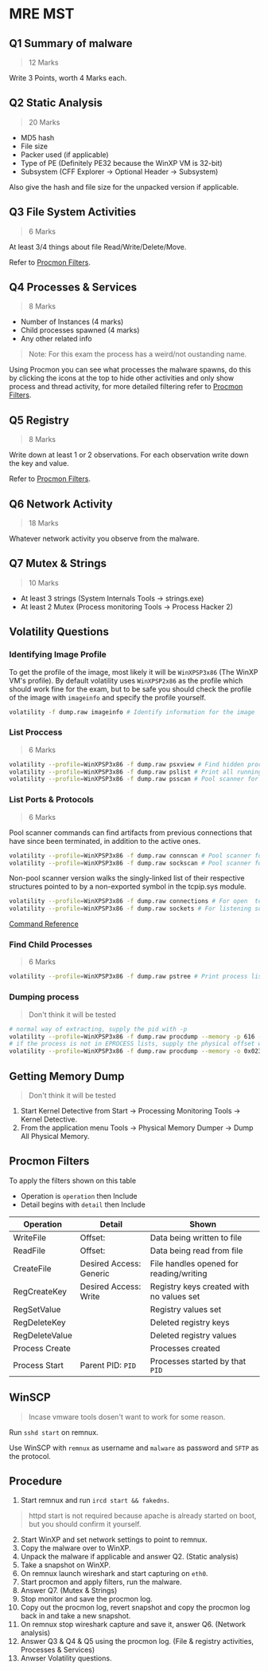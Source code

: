 # MRE MST

## Q1 Summary of malware
> 12 Marks

Write 3 Points, worth 4 Marks each.

## Q2 Static Analysis
> 20 Marks

- MD5 hash
- File size
- Packer used (if applicable)
- Type of PE (Definitely PE32 because the WinXP VM is 32-bit)
- Subsystem (CFF Explorer -> Optional Header -> Subsystem)

Also give the hash and file size for the unpacked version if applicable.

## Q3 File System Activities
> 6 Marks

At least 3/4 things about file Read/Write/Delete/Move.

Refer to [Procmon Filters](#procmon-filters).

## Q4 Processes & Services
> 8 Marks

- Number of Instances (4 marks)
- Child processes spawned (4 marks)
- Any other related info

> Note: For this exam the process has a weird/not oustanding name.

Using Procmon you can see what processes the malware spawns, do this by clicking the icons at the top to hide other activities and only show process and thread activity, for more detailed filtering refer to [Procmon Filters](#procmon-filters).

## Q5 Registry
> 8 Marks

Write down at least 1 or 2 observations. For each observation write down the key and value.

Refer to [Procmon Filters](#procmon-filters).

## Q6 Network Activity
> 18 Marks

Whatever network activity you observe from the malware.

## Q7 Mutex & Strings
> 10 Marks

- At least 3 strings (System Internals Tools -> strings.exe)
- At least 2 Mutex (Process monitoring Tools -> Process Hacker 2)

## Volatility Questions

### Identifying Image Profile
To get the profile of the image, most likely it will be `WinXPSP3x86` (The WinXP VM's profile). By default volatility uses `WinXPSP2x86` as the profile which should work fine for the exam, but to be safe you should check the profile of the image with `imageinfo` and specify the profile yourself.
```bash
volatility -f dump.raw imageinfo # Identify information for the image
```

### List Proccess
> 6 Marks

```bash
volatility --profile=WinXPSP3x86 -f dump.raw psxview # Find hidden processes with various process listings
volatility --profile=WinXPSP3x86 -f dump.raw pslist # Print all running processes by following the EPROCESS lists
volatility --profile=WinXPSP3x86 -f dump.raw psscan # Pool scanner for process objects
```

### List Ports & Protocols
> 6 Marks

Pool scanner commands can find artifacts from previous connections that have since been terminated, in addition to the active ones.
```bash
volatility --profile=WinXPSP3x86 -f dump.raw connscan # Pool scanner for open  tcp connections
volatility --profile=WinXPSP3x86 -f dump.raw sockscan # Pool scanner for listening sockets for any protocol (TCP, UDP, RAW, etc)
```

Non-pool scanner version walks the singly-linked list of their respective structures pointed to by a non-exported symbol in the tcpip.sys module.
```bash
volatility --profile=WinXPSP3x86 -f dump.raw connections # For open  tcp connections
volatility --profile=WinXPSP3x86 -f dump.raw sockets # For listening sockets for any protocol (TCP, UDP, RAW, etc)
```

[Command Reference](https://github.com/volatilityfoundation/volatility/wiki/Command-Reference#networking)

### Find Child Processes
> 6 Marks
```bash
volatility --profile=WinXPSP3x86 -f dump.raw pstree # Print process list as a tree
```

### Dumping process
> Don't think it will be tested
```bash
# normal way of extracting, supply the pid with -p
volatility --profile=WinXPSP3x86 -f dump.raw procdump --memory -p 616 -D dumps/
# if the process is not in EPROCESS lists, supply the physical offset with -o
volatility --profile=WinXPSP3x86 -f dump.raw procdump --memory -o 0x023551b0 -D dumps/
```

## Getting Memory Dump
> Don't think it will be tested

1.	Start Kernel Detective from Start &rarr; Processing Monitoring Tools &rarr; Kernel Detective.
2.	From the application menu Tools &rarr; Physical Memory Dumper &rarr;  Dump All Physical Memory.

## Procmon Filters

To apply the filters shown on this table
- Operation is `operation` then Include
- Detail begins with `detail` then Include

| Operation | Detail | Shown |
|---|---|---|
| WriteFile | Offset: | Data being written to file |
| ReadFile | Offset: | Data being read from file |
| CreateFile | Desired Access: Generic | File handles opened for reading/writing |
| RegCreateKey | Desired Access: Write | Registry keys created with no values set |
| RegSetValue |  | Registry values set |
| RegDeleteKey | | Deleted registry keys |
| RegDeleteValue | | Deleted registry values |
| Process Create | | Processes created |
| Process Start | Parent PID: `PID` | Processes started by that `PID` |

## WinSCP
> Incase vmware tools dosen't want to work for some reason.

Run `sshd start` on remnux.

Use WinSCP with `remnux` as username and `malware` as password and `SFTP` as the protocol.

## Procedure
1. Start remnux and run `ircd start && fakedns`.
> httpd start is not required because apache is already started on boot, but you should confirm it yourself.
2. Start WinXP and set network settings to point to remnux.
3. Copy the malware over to WinXP.
4. Unpack the malware if applicable and answer Q2. (Static analysis)
5. Take a snapshot on WinXP.
6. On remnux launch wireshark and start capturing on `eth0`.
7. Start procmon and apply filters, run the malware.
8. Answer Q7. (Mutex & Strings)
9. Stop monitor and save the procmon log.
10. Copy out the procmon log, revert snapshot and copy the procmon log back in and take a new snapshot.
11. On remnux stop wireshark capture and save it, answer Q6. (Network analysis)
12. Answer Q3 & Q4 & Q5 using the procmon log. (File & registry activities, Processes & Services)
13. Anwser Volatility questions.